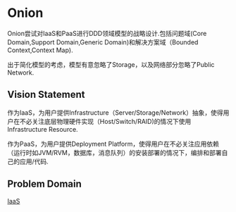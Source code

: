 Onion
============

Onion尝试对IaaS和PaaS进行DDD领域模型的战略设计.包括问题域(Core Domain,Support Domain,Generic Domain)和解决方案域（Bounded Context,Context Map).

出于简化模型的考虑，模型有意忽略了Storage，以及网络部分忽略了Public Network.

Vision Statement
---------
作为IaaS，为用户提供Infrastructure（Server/Storage/Network）抽象，使得用户在不必关注底层物理硬件实现（Host/Switch/RAID)的情况下使用Infrastructure Resource.

作为PaaS，为用户提供Deployment Platform，使得用户在不必关注应用依赖（运行时如JVM/RVM，数据库，消息队列）的安装部署的情况下，编排和部署自己的应用/代码.

Problem Domain
---------

[IaaS](iaas.md)